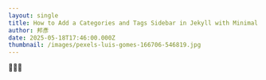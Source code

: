 ```yaml
---
layout: single
title: How to Add a Categories and Tags Sidebar in Jekyll with Minimal Mistakes Theme
author: 邦彥
date: 2025-05-18T17:46:00.000Z
thumbnail: /images/pexels-luis-gomes-166706-546819.jpg
---
```

🧑🏻‍💻
